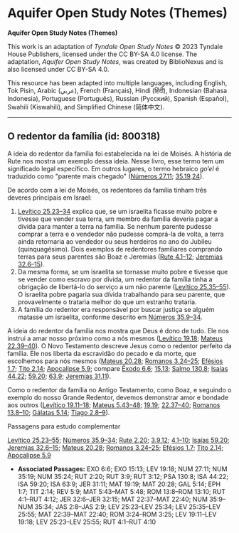 # Aquifer Open Study Notes (Themes)

**Aquifer Open Study Notes (Themes)**

This work is an adaptation of *Tyndale Open Study Notes* © 2023 Tyndale House Publishers, licensed under the CC BY\-SA 4\.0 license. The adaptation, *Aquifer Open Study Notes*, was created by BiblioNexus and is also licensed under CC BY\-SA 4\.0\.

This resource has been adapted into multiple languages, including English, Tok Pisin, Arabic (عربي), French (Français), Hindi (हिंदी), Indonesian (Bahasa Indonesia), Portuguese (Português), Russian (Русский), Spanish (Español), Swahili (Kiswahili), and Simplified Chinese (简体中文).



--------------------------------

## O redentor da família (id: 800318)

A ideia do redentor da família foi estabelecida na lei de Moisés. A história de Rute nos mostra um exemplo dessa ideia. Nesse livro, esse termo tem um significado legal específico. Em outros lugares, o termo hebraico *go’el* é traduzido como "parente mais chegado" ([Números 27\.11](https://ref.ly/Num27:11); [35\.19](https://ref.ly/Num35:19),[24](https://ref.ly/Num35:24)).

De acordo com a lei de Moisés, os redentores da família tinham três deveres principais em Israel:

1. [Levítico 25\.23–34](https://ref.ly/Lev25:23-Lev25:34) explica que, se um israelita ficasse muito pobre e tivesse que vender sua terra, um membro da família deveria pagar a dívida para manter a terra na família. Se nenhum parente pudesse comprar a terra e o vendedor não pudesse comprá\-la de volta, a terra ainda retornaria ao vendedor ou seus herdeiros no ano do Jubileu (quinquagésimo). Dois exemplos de redentores familiares comprando terras para seus parentes são Boaz e Jeremias ([Rute 4\.1–12](https://ref.ly/Ruth4:1-Ruth4:12); [Jeremias 32\.6–15](https://ref.ly/Jer32:6-Jer32:15)).
2. Da mesma forma, se um israelita se tornasse muito pobre e tivesse que se vender como escravo por dívida, um redentor da família tinha a obrigação de libertá\-lo do serviço a um não parente ([Levítico 25\.35–55](https://ref.ly/Lev25:35-Lev25:55)). O israelita pobre pagaria sua dívida trabalhando para seu parente, que provavelmente o trataria melhor do que um estranho trataria.
3. A família do redentor era responsável por buscar justiça se alguém matasse um israelita, conforme descrito em [Números 35\.9–34](https://ref.ly/Num35:9-Num35:34).

A ideia do redentor da família nos mostra que Deus é dono de tudo. Ele nos instrui a amar nosso próximo como a nós mesmos ([Levítico 19\.18](https://ref.ly/Lev19:18); [Mateus 22\.39–40](https://ref.ly/Matt22:39-Matt22:40)). O Novo Testamento descreve Jesus como o redentor perfeito da família. Ele nos liberta da escravidão do pecado e da morte, que escolhemos para nós mesmos ([Mateus 20\.28](https://ref.ly/Matt20:28); [Romanos 3\.24–25](https://ref.ly/Rom3:24-Rom3:25); [Efésios 1\.7](https://ref.ly/Eph1:7); [Tito 2\.14](https://ref.ly/Titus2:14); [Apocalipse 5\.9](https://ref.ly/Rev5:9); compare [Êxodo 6\.6](https://ref.ly/Exod6:6); [15\.13](https://ref.ly/Exod15:13); [Salmo 130\.8](https://ref.ly/Ps130:8); [Isaías 44\.22](https://ref.ly/Isa44:22); [59\.20](https://ref.ly/Isa59:20); [63\.9](https://ref.ly/Isa63:9); [Jeremias 31\.11](https://ref.ly/Jer31:11)).

Como o redentor da família no Antigo Testamento, como Boaz, e seguindo o exemplo do nosso Grande Redentor, devemos demonstrar amor e bondade aos outros ([Levítico 19\.11–18](https://ref.ly/Lev19:11-Lev19:18); [Mateus 5\.43–48](https://ref.ly/Matt5:43-Matt5:48); [19\.19](https://ref.ly/Matt19:19); [22\.37–40](https://ref.ly/Matt22:37-Matt22:40); [Romanos 13\.8–10](https://ref.ly/Rom13:8-Rom13:10); [Gálatas 5\.14](https://ref.ly/Gal5:14); [Tiago 2\.8–9](https://ref.ly/Jas2:8-Jas2:9)).

Passagens para estudo complementar

[Levítico 25\.23–55](https://ref.ly/Lev25:23-Lev25:55); [Números 35\.9–34](https://ref.ly/Num35:9-Num35:34); [Rute 2\.20](https://ref.ly/Ruth2:20); [3\.9](https://ref.ly/Ruth3:9),[12](https://ref.ly/Ruth3:12); [4\.1–10](https://ref.ly/Ruth4:1-Ruth4:10); [Isaías 59\.20](https://ref.ly/Isa59:20); [Jeremias 32\.6–15](https://ref.ly/Jer32:6-Jer32:15); [Mateus 20\.28](https://ref.ly/Matt20:28); [Romanos 3\.24–25](https://ref.ly/Rom3:24-Rom3:25); [Efésios 1\.7](https://ref.ly/Eph1:7); [Tito 2\.14](https://ref.ly/Titus2:14); [Apocalipse 5\.9](https://ref.ly/Rev5:9)

* **Associated Passages:** EXO 6:6; EXO 15:13; LEV 19:18; NUM 27:11; NUM 35:19; NUM 35:24; RUT 2:20; RUT 3:9; RUT 3:12; PSA 130:8; ISA 44:22; ISA 59:20; ISA 63:9; JER 31:11; MAT 19:19; MAT 20:28; GAL 5:14; EPH 1:7; TIT 2:14; REV 5:9; MAT 5:43–MAT 5:48; ROM 13:8–ROM 13:10; RUT 4:1–RUT 4:12; JER 32:6–JER 32:15; MAT 22:37–MAT 22:40; NUM 35:9–NUM 35:34; JAS 2:8–JAS 2:9; LEV 25:23–LEV 25:34; LEV 25:35–LEV 25:55; MAT 22:39–MAT 22:40; ROM 3:24–ROM 3:25; LEV 19:11–LEV 19:18; LEV 25:23–LEV 25:55; RUT 4:1–RUT 4:10

